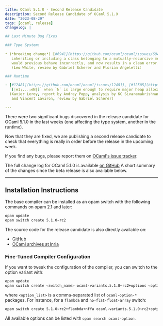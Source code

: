 ```yaml
---
title: OCaml 5.1.0 - Second Release Candidate
description: Second Release Candidate of OCaml 5.1.0
date: "2023-08-29"
tags: [ocaml, release]
changelog: |

## Last Minute Bug Fixes

### Type System:
 
* (*breaking change*) [#6941](https://github.com/ocaml/ocaml/issues/6941), [#11187](https://github.com/ocaml/ocaml/issues/11187), +[#12483](https://github.com/ocaml/ocaml/issues/12483): prohibit using classes through recursive modules
   inheriting or including a class belonging to a mutually-recursive module
   would previous behave incorrectly, and now results in a clean error.
   (Leo White, review by Gabriel Scherer and Florian Angeletti)

### Runtime

- [#12481](https://github.com/ocaml/ocaml/issues/12481), [#12505](https://github.com/ocaml/ocaml/issues/12505): Fix incorrect initialization of array expressions
  `[|e1;...;eN|]` when `N` is large enough to require major heap allocation.
  (Xavier Leroy, report by Andrey Popp, analysis by KC Sivaramakrishnan
   and Vincent Laviron, review by Gabriel Scherer)

---
```

There were two significant bugs discovered in the release candidate for
OCaml 5.1.0 in the last weeks (one affecting the type system, another in the runtime).

Now that they are fixed, we are publishing a second release candidate to check that everything is really in order before the release in the upcoming week.

If you find any bugs, please report them on [OCaml's issue tracker](https://github.com/ocaml/ocaml/issues).

The full change log for OCaml 5.1.0 is available [on GitHub](https://github.com/ocaml/ocaml/blob/5.1/Changes)
A short summary of the changes since the beta release is also available below.

---
## Installation Instructions

The base compiler can be installed as an opam switch with the following commands on opam 2.1 and later:
```bash
opam update
opam switch create 5.1.0~rc2
```

The source code for the release candidate is also directly available on:

* [GitHub](https://github.com/ocaml/ocaml/archive/5.1.0-rc2.tar.gz)
* [OCaml archives at Inria](https://caml.inria.fr/pub/distrib/ocaml-5.1/ocaml-5.1.0~rc2.tar.gz)

### Fine-Tuned Compiler Configuration

If you want to tweak the configuration of the compiler, you can switch to the option variant with:
```bash
opam update
opam switch create <switch_name> ocaml-variants.5.1.0~rc2+options <option_list>
```
where `<option_list>` is a comma-separated list of `ocaml-option-*` packages. For instance, for a `flambda` and `no-flat-float-array` switch:
```bash
opam switch create 5.1.0~rc2+flambda+nffa ocaml-variants.5.1.0~rc2+options ocaml-option-flambda ocaml-option-no-flat-float-array
```

All available options can be listed with `opam search ocaml-option`.
